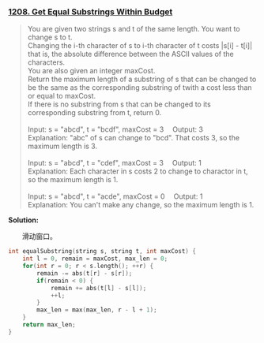 ### [1208. Get Equal Substrings Within Budget](https://leetcode.com/problems/get-equal-substrings-within-budget/description/)

> You are given two strings s and t of the same length. You want to change s to t. \
> Changing the i-th character of s to i-th character of t costs |s[i] - t[i]| that is, the absolute difference between the ASCII values of the characters.\
> You are also given an integer maxCost.\
> Return the maximum length of a substring of s that can be changed to be the same as the corresponding substring of twith a cost less than or equal to maxCost.\
> If there is no substring from s that can be changed to its corresponding substring from t, return 0.\
> \
> Input: s = "abcd", t = "bcdf", maxCost = 3&emsp; Output: 3\
> Explanation: "abc" of s can change to "bcd". That costs 3, so the maximum length is 3.\
> \
> Input: s = "abcd", t = "cdef", maxCost = 3&emsp; Output: 1\
> Explanation: Each character in s costs 2 to change to charactor in t, so the maximum length is 1.\
> \
> Input: s = "abcd", t = "acde", maxCost = 0&emsp; Output: 1\
> Explanation: You can't make any change, so the maximum length is 1.

**Solution:**

&emsp;&emsp;滑动窗口。

```cpp
int equalSubstring(string s, string t, int maxCost) {
    int l = 0, remain = maxCost, max_len = 0;
    for(int r = 0; r < s.length(); ++r) {
        remain -= abs(t[r] - s[r]);
        if(remain < 0) {
            remain += abs(t[l] - s[l]);
            ++l;
        }
        max_len = max(max_len, r - l + 1);
    }
    return max_len;
}
```
